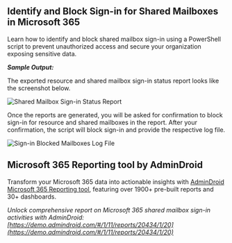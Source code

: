 ## Identify and Block Sign-in for Shared Mailboxes in Microsoft 365

Learn how to identify and block shared mailbox sign-in using a PowerShell script to prevent unauthorized access and secure your organization exposing sensitive data.

***Sample Output:***

The exported resource and shared mailbox sign-in status report looks like the screenshot below.

![Shared Mailbox Sign-in Status Report](<https://o365reports.com/wp-content/uploads/2025/03/SharedandResource-Mailboxes-SigninStatus-report.png?v=1742896624>)

Once the reports are generated, you will be asked for confirmation to block sign-in for resource and shared mailboxes in the report. After your confirmation, the script will block sign-in and provide the respective log file.

![Sign-in Blocked Mailboxes Log File](<https://o365reports.com/wp-content/uploads/2025/03/shared-mailbox-sign-in-blocked-log-file.png?v=1742896628>)

## Microsoft 365 Reporting tool by AdminDroid

Transform your Microsoft 365 data into actionable insights with [AdminDroid Microsoft 365 Reporting tool](https://admindroid.com/?src=GitHub), featuring over 1900+ pre-built reports and 30+ dashboards.

*Unlock comprehensive report on Microsoft 365 shared mailbox sign-in activities with AdminDroid: [https://demo.admindroid.com/#/1/11/reports/20434/1/20](https://demo.admindroid.com/#/1/11/reports/20434/1/20)*